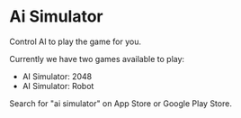 # Ai Simulator

Control AI to play the game for you.

Currently we have two games available to play:

- AI Simulator: 2048
- AI Simulator: Robot

Search for "ai simulator" on App Store or Google Play Store.

